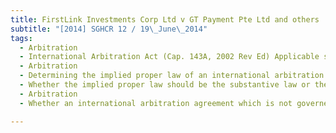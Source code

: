 ```yaml
---
title: FirstLink Investments Corp Ltd v GT Payment Pte Ltd and others 
subtitle: "[2014] SGHCR 12 / 19\_June\_2014"
tags:
  - Arbitration
  - International Arbitration Act (Cap. 143A, 2002 Rev Ed) Applicable standard to determine the validity of an international arbitration agreement for the purposes of a stay pursuant to section 6 of the International Arbitration Act (Cap. 143A, 2002 Rev Ed)
  - Arbitration
  - Determining the implied proper law of an international arbitration agreement
  - Whether the implied proper law should be the substantive law or the law of the arbitral seat
  - Arbitration
  - Whether an international arbitration agreement which is not governed by national laws can be enforced

---
```


